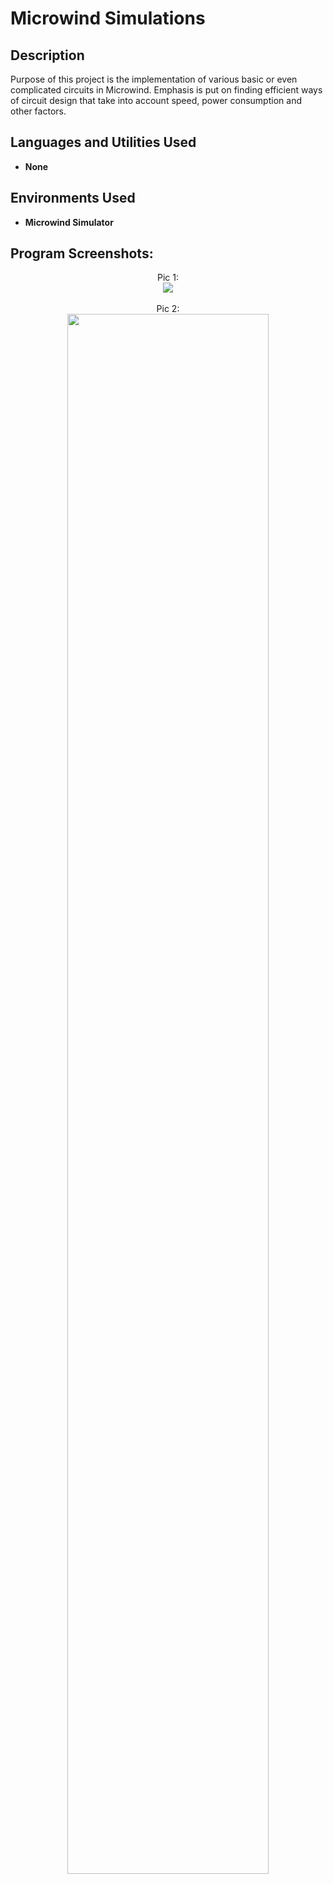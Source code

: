 <h1>Microwind Simulations</h1>

 

<h2>Description</h2>
Purpose of this project is the implementation of various basic or even complicated circuits in Microwind. Emphasis is put on finding efficient ways of circuit design that take into account speed, power consumption and other factors.
<br />


<h2>Languages and Utilities Used</h2>

- <b>None</b> 


<h2>Environments Used </h2>

- <b>Microwind Simulator</b> 

<h2>Program Screenshots:</h2>

<p align="center">
Pic 1: <br/>
<img src="https://imgur.com/Z8y9fKe.png"/>
<br />
<br />
Pic 2: <br/>
<img src="https://imgur.com/FF5JzBL.png" height="80%" width="80%" />
<br />
<br />

</p>

<!--
 ```diff
- text in red
+ text in green
! text in orange
# text in gray
@@ text in purple (and bold)@@
```
--!>
